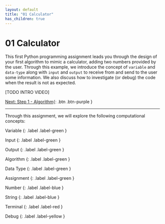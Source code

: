 ```yaml
---
layout: default
title: "01 Calculator"
has_children: true
---
```


# 01 Calculator

This first Python programming assignment leads you through the design of your first algorithm to mimic a calculator, adding two numbers provided by the user. Through this example, we introduce the concept of `variable` and `data-type` along with `input` and `output` to receive from and send to the user some information. We also discuss how to investigate (or debug) the code when the result is not as expected.

[TODO INTRO VIDEO]

[Next: Step 1 - Algorithm]({{site.baseurl}}/assignments/01-calculator/step1){: .btn .btn-purple }

---

Through this assignment, we will explore the following computational concepts:

Variable
{: .label .label-green }

Input
{: .label .label-green }

Output
{: .label .label-green }

Algorithm
{: .label .label-green }

Data Type
{: .label .label-green }

Assignment
{: .label .label-green }

Number
{: .label .label-blue }

String
{: .label .label-blue }

Terminal
{: .label .label-red }

Debug
{: .label .label-yellow }
